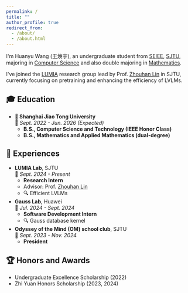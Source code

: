 ```yaml
---
permalink: /
title: ""
author_profile: true
redirect_from: 
  - /about/
  - /about.html
---
```


I'm Huanyu Wang (王焕宇), an undergraduate student from [SEIEE](https://www.seiee.sjtu.edu.cn/), [SJTU](https://www.sjtu.edu.cn/), majoring in <u>Computer Science</u> and also double majoring in <u>Mathematics</u>.

I've joined the [LUMIA](https://github.com/LUMIA-Group) research group lead by Prof. [Zhouhan Lin](https://hantek.github.io/) in SJTU, currently focusing on pretraining and enhancing the efficiency of LVLMs.

## 🎓 Education
- **📍 Shanghai Jiao Tong University**<br>
  📅 *Sept. 2022 - Jun. 2026 (Expected)*<br>
  - **B.S., Computer Science and Technology (IEEE Honor Class)**
  - **B.S., Mathematics and Applied Mathematics (dual-degree)**

## 💼 Experiences
- **LUMIA Lab**, SJTU<br>
  📅 *Sept. 2024 - Present*<br>
  - **Research Intern**
  - Advisor: Prof. [Zhouhan Lin](https://hantek.github.io/)
  - 🔍 Efficient LVLMs
- **Gauss Lab**, Huawei<br>
  📅 *Jul. 2024 - Sept. 2024*<br>
  - **Software Development Intern**
  - 🔍 Gauss database kernel
- **Odyssey of the Mind (OM) school club**, SJTU<br>
  📅 *Sept. 2023 - Nov. 2024*<br>
  - **President**

## 🏆 Honors and Awards
- Undergraduate Excellence Scholarship (2022)
- Zhi Yuan Honors Scholarship (2023, 2024)
